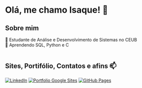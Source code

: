 # Olá, me chamo Isaque! 👋
## Sobre mim
🔭 Estudante de Análise e Desenvolvimento de Sistemas no CEUB <br>
🌱 Aprendendo SQL, Python e C <br>
<br>
## Sites, Portifólio, Contatos e afins 📫
[![LinkedIn](https://img.shields.io/badge/LinkedIn-0077B5?style=for-the-badge&logo=linkedin&logoColor=white)](www.linkedin.com/in/isaque-carlos-farias)
[![Portfolio Google Sites](https://img.shields.io/badge/Google_Sites-1B1464?style=for-the-badge&logo=google&logoColor=white)](https://sites.google.com/view/isaque-portifolio/in%C3%ADcio)
[![GitHub Pages](https://img.shields.io/badge/GitHub_Pages-CA0B4A?style=for-the-badge&logo=github&logoColor=white)](https://Isaque113.github.io)

<!-- <img src="https://raw.githubusercontent.com/Isaque113/Isaque113/output/snake.svg" alt="Snake animation" /> -->
